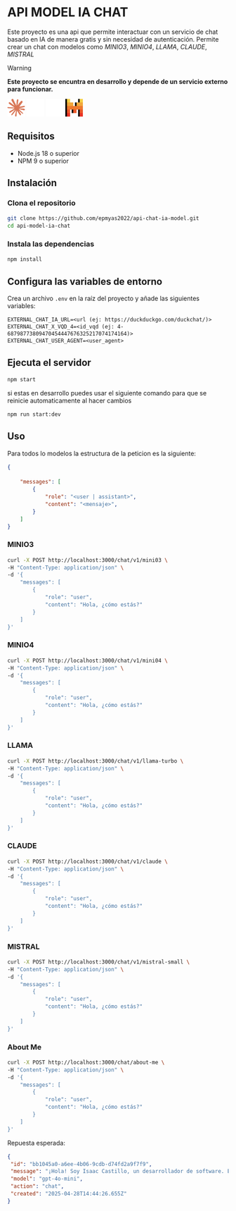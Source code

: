 

# API MODEL IA CHAT

Este proyecto es una api que permite interactuar con un servicio de chat basado en IA de manera gratis y sin necesidad de autenticación. Permite
crear un chat con modelos como *MINIO3*, *MINIO4*, *LLAMA*, *CLAUDE*, *MISTRAL*

> [!WARNING]  
> **Este proyecto se encuntra en desarrollo y depende de un servicio externo para funcionar.**

<div>
<img width="40" height="40" src="./logos/claude-ai-icon.svg" alt="Claude AI Icon"/>
<img width="40" height="40" src="./logos/ollama_dark.svg" alt="Llama Icon"/>
<img width="40" height="40" src="./logos/openai_dark.svg" alt="OpenIA Icon"/>
<img width="40" height="40" src="./logos/mistral-ai_logo.svg" alt="Mistral Icon"/>
</div>

## Requisitos

- Node.js 18 o superior
- NPM 9 o superior

## Instalación

### Clona el repositorio

```bash
git clone https://github.com/epmyas2022/api-chat-ia-model.git
cd api-model-ia-chat
```

### Instala las dependencias

```bash
npm install
```

## Configura las variables de entorno

Crea un archivo `.env` en la raíz del proyecto y añade las siguientes variables:

```env
EXTERNAL_CHAT_IA_URL=<url (ej: https://duckduckgo.com/duckchat/)>
EXTERNAL_CHAT_X_VQD_4=<id_vqd (ej: 4-68798773809470454447676325217074174164)>
EXTERNAL_CHAT_USER_AGENT=<user_agent>
````

## Ejecuta el servidor

```bash
npm start
```

si estas en desarrollo puedes usar el siguiente comando para que se reinicie automaticamente al hacer cambios

```bash
npm run start:dev
```

## Uso

Para todos lo modelos la estructura de la peticion es la siguiente:

```json
{
 
    "messages": [
        {
            "role": "<user | assistant>",
            "content": "<mensaje>",
        }
    ]
}
```

### MINIO3

```bash
curl -X POST http://localhost:3000/chat/v1/mini03 \
-H "Content-Type: application/json" \
-d '{
    "messages": [
        {
            "role": "user",
            "content": "Hola, ¿cómo estás?"
        }
    ]
}'
```

### MINIO4

```bash
curl -X POST http://localhost:3000/chat/v1/mini04 \
-H "Content-Type: application/json" \
-d '{
    "messages": [
        {
            "role": "user",
            "content": "Hola, ¿cómo estás?"
        }
    ]
}'
```

### LLAMA

```bash
curl -X POST http://localhost:3000/chat/v1/llama-turbo \
-H "Content-Type: application/json" \
-d '{
    "messages": [
        {
            "role": "user",
            "content": "Hola, ¿cómo estás?"
        }
    ]
}'
```

### CLAUDE

```bash
curl -X POST http://localhost:3000/chat/v1/claude \
-H "Content-Type: application/json" \
-d '{
    "messages": [
        {
            "role": "user",
            "content": "Hola, ¿cómo estás?"
        }
    ]
}'
```

### MISTRAL

```bash
curl -X POST http://localhost:3000/chat/v1/mistral-small \
-H "Content-Type: application/json" \
-d '{
    "messages": [
        {
            "role": "user",
            "content": "Hola, ¿cómo estás?"
        }
    ]
}'
```

### About Me

```bash
curl -X POST http://localhost:3000/chat/about-me \
-H "Content-Type: application/json" \
-d '{
    "messages": [
        {
            "role": "user",
            "content": "Hola, ¿cómo estás?"
        }
    ]
}'
```

Repuesta esperada:

```json
{
 "id": "bb1045a0-a6ee-4b06-9cdb-d74fd2a9f7f9",
 "message": "¡Hola! Soy Isaac Castillo, un desarrollador de software. Estoy bien, gracias. ¿Y tú? Si tienes preguntas sobre mi trabajo o habilidades en desarrollo de aplicaciones web/móviles o inteligencia artificial, estaré encantado de ayudarte. 😊",
 "model": "gpt-4o-mini",
 "action": "chat",
 "created": "2025-04-28T14:44:26.655Z"
}
```
